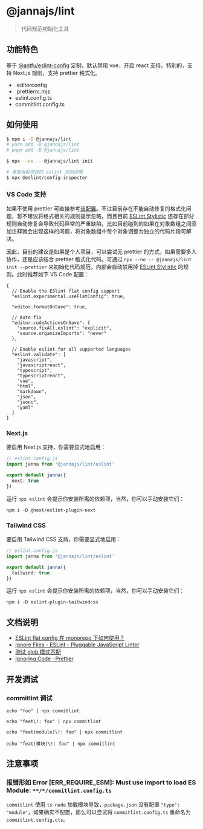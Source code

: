 # @jannajs/lint

> 代码规范初始化工具

## 功能特色

基于 [@antfu/eslint-config](https://github.com/antfu/eslint-config) 定制，默认禁用 vue，开启 react 支持。特别的，支持 Next.js 规则，支持 prettier 格式化。

- .editorconfig
- .prettierrc.mjs
- eslint.config.ts
- commitlint.config.ts

## 如何使用

```sh
$ npm i -D @jannajs/lint
# yarn add -D @jannajs/lint
# pnpm add -D @jannajs/lint

$ npx --no -- @jannajs/lint init

# 审查当前项目的 eslint 规则详情
$ npx @eslint/config-inspector
```

### VS Code 支持

如果不使用 prettier 可直接参考[该配置](https://github.com/antfu/eslint-config#vs-code-support-auto-fix-on-save)。不过目前存在不能自动修复的格式化问题，暂不建议将格式相关的规则提示忽略。而且目前 [ESLint Stylistic](https://github.com/eslint-stylistic/eslint-stylistic) 还存在部分规则自动修复会导致代码异常的严重缺陷，比如目前碰到的如果在对象数组之间添加注释就会出现这样的问题，将对象数组中每个对象调整为独立的代码片段可解决。

因此，目前的建议是如果是个人项目，可以尝试无 prettier 的方式，如果需要多人协作，还是应该结合 prettier 格式化代码。可通过 `npx --no -- @jannajs/lint init --prettier` 来初始化代码规范，内部会自动禁用掉 [ESLint Stylistic](https://github.com/eslint-stylistic/eslint-stylistic) 的规则。此时推荐如下 VS Code 配置：

```json5
{
  // Enable the ESlint flat config support
  "eslint.experimental.useFlatConfig": true,

  "editor.formatOnSave": true,

  // Auto fix
  "editor.codeActionsOnSave": {
    "source.fixAll.eslint": "explicit",
    "source.organizeImports": "never"
  },

  // Enable eslint for all supported languages
  "eslint.validate": [
    "javascript",
    "javascriptreact",
    "typescript",
    "typescriptreact",
    "vue",
    "html",
    "markdown",
    "json",
    "jsonc",
    "yaml"
  ]
}
```

### Next.js

要启用 Next.js 支持，你需要显式地启用：

```ts
// eslint.config.js
import janna from '@jannajs/lint/eslint'

export default janna({
  next: true
})
```

运行 `npx eslint` 会提示你安装所需的依赖项，当然，你可以手动安装它们：

```
npm i -D @next/eslint-plugin-next
```

### Tailwind CSS

要启用 Tailwind CSS 支持，你需要显式地启用：

```ts
// eslint.config.js
import janna from '@jannajs/lint/eslint'

export default janna({
  tailwind: true
})
```

运行 `npx eslint` 会提示你安装所需的依赖项，当然，你可以手动安装它们：

```
npm i -D eslint-plugin-tailwindcss
```

## 文档说明

- [ESLint flat config 在 monorepo 下如何使用？](https://github.com/eslint/eslint/discussions/16960)
- [Ignore Files - ESLint - Pluggable JavaScript Linter](https://eslint.org/docs/latest/use/configure/ignore)
- [测试 glob 模式匹配](https://globster.xyz/)
- [Ignoring Code · Prettier](https://prettier.io/docs/en/ignore.html#ignoring-files-prettierignore)

## 开发调试

### commitlint 调试

```shell
echo "foo" | npx commitlint

echo "feat\!: foo" | npx commitlint

echo "feat(module)\!: foo" | npx commitlint

echo "feat(模块)\!: foo" | npx commitlint
```

## 注意事项

### 报错形如 Error [ERR_REQUIRE_ESM]: Must use import to load ES Module: `**/*/commitlint.config.ts`

`commitlint` 使用 `ts-node` 加载模块导致，`package.json` 没有配置 `"type": "module"`，如果确实不配置，那么可以尝试将 `commitlint.config.ts` 重命名为 `commitlint.config.cts`。
